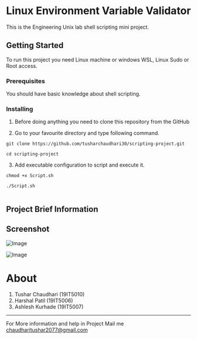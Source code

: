 # Linux Environment Variable Validator

This is the Engineering Unix lab shell scripting mini project.

## Getting Started

To run this project you need Linux machine or windows WSL, Linux Sudo or Root access.

### Prerequisites

You should have basic knowledge about shell scripting.

### Installing

1. Before doing anything you need to clone this repository from the GitHub


2. Go to your favourite directory and type following command.
```
git clone https://github.com/tusharchaudhari30/scripting-project.git

cd scripting-project

```
3. Add executable configuration to script and execute it.
```
chmod +x Script.sh

./Script.sh


```

## Project Brief Information
  
  
## Screenshot
![Image](https://github.com/tusharchaudhari30/scripting-project/blob/master/Snapshots/wrongpath.png)

![Image](https://github.com/tusharchaudhari30/scripting-project/blob/master/Snapshots/envfine.png)

# About
1. Tushar Chaudhari (19IT5010)
2. Harshal Patil (19IT5006)
3. Ashlesh Kurhade (19IT5007)

----
For More information and help in Project Mail me chaudharitushar2077@gmail.com
  
  
